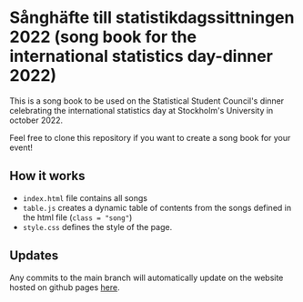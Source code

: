 # Sånghäfte till statistikdagssittningen 2022 (song book for the international statistics day-dinner 2022)
This is a song book to be used on the Statistical Student Council's dinner celebrating the international statistics day at Stockholm's University in october 2022.

Feel free to clone this repository if you want to create a song book for your event!

## How it works
- `index.html` file contains all songs
- `table.js` creates a dynamic table of contents from the songs defined in the html file (`class = "song"`)
- `style.css` defines the style of the page.

## Updates
Any commits to the main branch will automatically update on the website hosted on github pages [here](teaunn.github.io/songs/).
